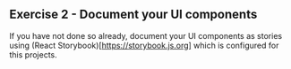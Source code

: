## Exercise 2 - Document your UI components

If you have not done so already, document your UI components as stories using (React Storybook)[https://storybook.js.org] which is configured for this projects.